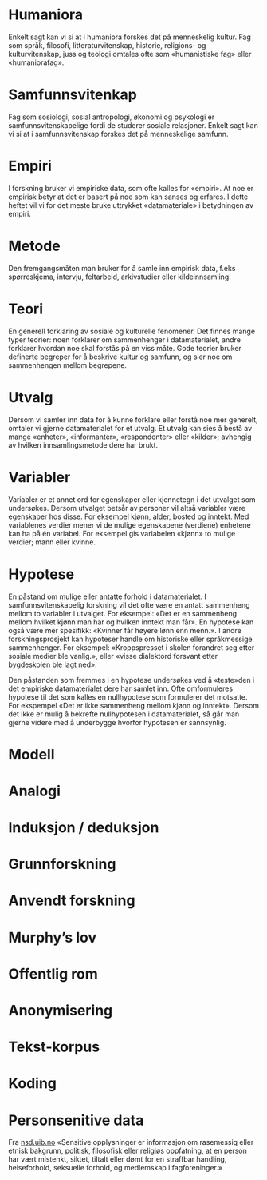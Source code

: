 # Humaniora
Enkelt sagt kan vi si at i humaniora forskes det på menneskelig kultur. Fag som språk, filosofi, litteraturvitenskap, historie, religions- og kulturvitenskap, juss og teologi omtales ofte som «humanistiske fag» eller «humaniorafag».

# Samfunnsvitenkap
Fag som sosiologi, sosial antropologi, økonomi og psykologi er samfunnsvitenskapelige fordi de studerer sosiale relasjoner. Enkelt sagt kan vi si at i samfunnsvitenskap forskes det på menneskelige samfunn.

# Empiri
I forskning bruker vi empiriske data, som ofte kalles for «empiri». At noe er empirisk betyr at det er basert på noe som kan sanses og erfares. I dette heftet vil vi for det meste bruke uttrykket «datamateriale» i betydningen av empiri.

# Metode
Den fremgangsmåten man bruker for å samle inn empirisk data, f.eks spørreskjema, intervju, feltarbeid, arkivstudier eller kildeinnsamling.

# Teori
En generell forklaring av sosiale og kulturelle fenomener. Det finnes mange typer teorier: noen forklarer om sammenhenger i datamaterialet, andre forklarer hvordan noe skal forstås på en viss måte. Gode teorier bruker definerte begreper for å beskrive kultur og samfunn, og sier noe om sammenhengen mellom begrepene.

# Utvalg
Dersom vi samler inn data for å kunne forklare eller forstå noe mer generelt, omtaler vi gjerne datamaterialet for et utvalg. Et utvalg kan sies å bestå av mange «enheter», «informanter», «respondenter» eller «kilder»; avhengig av hvilken innsamlingsmetode dere har brukt.

# Variabler
Variabler er et annet ord for egenskaper eller kjennetegn i det utvalget som undersøkes. Dersom utvalget betsår av personer vil altså variabler være egenskaper hos disse. For eksempel kjønn, alder, bosted og inntekt. Med variablenes verdier mener vi de mulige egenskapene (verdiene) enhetene kan ha på én variabel. For eksempel gis variabelen «kjønn» to mulige verdier; mann eller kvinne.

# Hypotese
En påstand om mulige eller antatte forhold i datamaterialet. I samfunnsvitenskapelig forskning vil det ofte være en antatt sammenheng mellom to variabler i utvalget. For eksempel: «Det er en sammenheng mellom hvilket kjønn man har og hvilken inntekt man får». En hypotese kan også være mer spesifikk: «Kvinner får høyere lønn enn menn.». I andre forskningsprosjekt kan hypoteser handle om historiske eller språkmessige sammenhenger. For eksempel: «Kroppspresset i skolen forandret seg etter sosiale medier ble vanlig.», eller «visse dialektord forsvant etter bygdeskolen ble lagt ned».

Den påstanden som fremmes i en hypotese undersøkes ved å «teste»den i det empiriske datamaterialet dere har samlet inn. Ofte omformuleres hypotese til det som kalles en nullhypotese som formulerer det motsatte. For ekspempel «Det er ikke sammenheng mellom kjønn og inntekt». Dersom det ikke er mulig å bekrefte nullhypotesen i datamaterialet, så går man gjerne videre med å underbygge hvorfor hypotesen er sannsynlig.

# Modell

# Analogi

# Induksjon / deduksjon

# Grunnforskning

# Anvendt forskning

# Murphy’s lov

# Offentlig rom

# Anonymisering

# Tekst-korpus

# Koding

# Personsenitive data

Fra [nsd.uib.no][5400-0001] «Sensitive opplysninger er informasjon om rasemessig eller etnisk bakgrunn, politisk, filosofisk eller religiøs oppfatning, at en person har vært mistenkt, siktet, tiltalt eller dømt for en straffbar handling, helseforhold, seksuelle forhold, og medlemskap i fagforeninger.»

[5400-0001]: http://www.nsd.uib.no/
